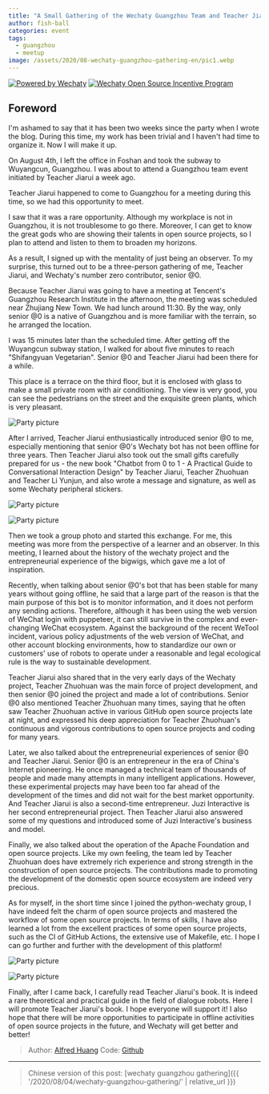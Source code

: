 ```yaml
---
title: "A Small Gathering of the Wechaty Guangzhou Team and Teacher Jiarui"
author: fish-ball
categories: event
tags:
  - guangzhou
  - meetup
image: /assets/2020/08-wechaty-guangzhou-gathering-en/pic1.webp
---
```


[![Powered by Wechaty](https://img.shields.io/badge/Powered%20By-Wechaty-green.svg)](https://github.com/wechaty/wechaty)
[![Wechaty Open Source Incentive Program](https://img.shields.io/badge/Wechaty-Open%20Source%20Incentive%20Program-green.svg)](https://github.com/juzibot/Welcome/wiki/Everything-about-Wechaty)

## Foreword

I'm ashamed to say that it has been two weeks since the party when I wrote the blog. During this time, my work has been trivial and I haven't had time to organize it. Now I will make it up.

On August 4th, I left the office in Foshan and took the subway to Wuyangcun, Guangzhou. I was about to attend a Guangzhou team event initiated by Teacher Jiarui a week ago.

Teacher Jiarui happened to come to Guangzhou for a meeting during this time, so we had this opportunity to meet.

I saw that it was a rare opportunity. Although my workplace is not in Guangzhou, it is not troublesome to go there. Moreover, I can get to know the great gods who are showing their talents in open source projects, so I plan to attend and listen to them to broaden my horizons.

As a result, I signed up with the mentality of just being an observer. To my surprise, this turned out to be a three-person gathering of me, Teacher Jiarui, and Wechaty's number zero contributor, senior @0.

Because Teacher Jiarui was going to have a meeting at Tencent's Guangzhou Research Institute in the afternoon, the meeting was scheduled near Zhujiang New Town. We had lunch around 11:30. By the way, only senior @0 is a native of Guangzhou and is more familiar with the terrain, so he arranged the location.

I was 15 minutes later than the scheduled time. After getting off the Wuyangcun subway station, I walked for about five minutes to reach "Shifangyuan Vegetarian". Senior @0 and Teacher Jiarui had been there for a while.

This place is a terrace on the third floor, but it is enclosed with glass to make a small private room with air conditioning. The view is very good, you can see the pedestrians on the street and the exquisite green plants, which is very pleasant.

![Party picture](/assets/2020/08-wechaty-guangzhou-gathering-en/pic1.webp)

After I arrived, Teacher Jiarui enthusiastically introduced senior @0 to me, especially mentioning that senior @0's Wechaty bot has not been offline for three years. Then Teacher Jiarui also took out the small gifts carefully prepared for us - the new book "Chatbot from 0 to 1 - A Practical Guide to Conversational Interaction Design" by Teacher Jiarui, Teacher Zhuohuan and Teacher Li Yunjun, and also wrote a message and signature, as well as some Wechaty peripheral stickers.

![Party picture](/assets/2020/08-wechaty-guangzhou-gathering-en/pic2.webp)

![Party picture](/assets/2020/08-wechaty-guangzhou-gathering-en/pic3.webp)

Then we took a group photo and started this exchange. For me, this meeting was more from the perspective of a learner and an observer. In this meeting, I learned about the history of the wechaty project and the entrepreneurial experience of the bigwigs, which gave me a lot of inspiration.

Recently, when talking about senior @0's bot that has been stable for many years without going offline, he said that a large part of the reason is that the main purpose of this bot is to monitor information, and it does not perform any sending actions. Therefore, although it has been using the web version of WeChat login with puppeteer, it can still survive in the complex and ever-changing WeChat ecosystem. Against the background of the recent WeTool incident, various policy adjustments of the web version of WeChat, and other account blocking environments, how to standardize our own or customers' use of robots to operate under a reasonable and legal ecological rule is the way to sustainable development.

Teacher Jiarui also shared that in the very early days of the Wechaty project, Teacher Zhuohuan was the main force of project development, and then senior @0 joined the project and made a lot of contributions. Senior @0 also mentioned Teacher Zhuohuan many times, saying that he often saw Teacher Zhuohuan active in various GitHub open source projects late at night, and expressed his deep appreciation for Teacher Zhuohuan's continuous and vigorous contributions to open source projects and coding for many years.

Later, we also talked about the entrepreneurial experiences of senior @0 and Teacher Jiarui. Senior @0 is an entrepreneur in the era of China's Internet pioneering. He once managed a technical team of thousands of people and made many attempts in many intelligent applications. However, these experimental projects may have been too far ahead of the development of the times and did not wait for the best market opportunity. And Teacher Jiarui is also a second-time entrepreneur. Juzi Interactive is her second entrepreneurial project. Then Teacher Jiarui also answered some of my questions and introduced some of Juzi Interactive's business and model.

Finally, we also talked about the operation of the Apache Foundation and open source projects. Like my own feeling, the team led by Teacher Zhuohuan does have extremely rich experience and strong strength in the construction of open source projects. The contributions made to promoting the development of the domestic open source ecosystem are indeed very precious.

As for myself, in the short time since I joined the python-wechaty group, I have indeed felt the charm of open source projects and mastered the workflow of some open source projects. In terms of skills, I have also learned a lot from the excellent practices of some open source projects, such as the CI of GitHub Actions, the extensive use of Makefile, etc. I hope I can go further and further with the development of this platform!

![Party picture](/assets/2020/08-wechaty-guangzhou-gathering-en/pic4.webp)

![Party picture](/assets/2020/08-wechaty-guangzhou-gathering-en/pic5.webp)

Finally, after I came back, I carefully read Teacher Jiarui's book. It is indeed a rare theoretical and practical guide in the field of dialogue robots. Here I will promote Teacher Jiarui's book. I hope everyone will support it! I also hope that there will be more opportunities to participate in offline activities of open source projects in the future, and Wechaty will get better and better!

> Author: [Alfred Huang](https://github.com/fish-ball/)
> Code: [Github](https://github.com/fish-ball/wechaty.js.org)

---

> Chinese version of this post: [wechaty guangzhou gathering]({{ '/2020/08/04/wechaty-guangzhou-gathering/' | relative_url }})

